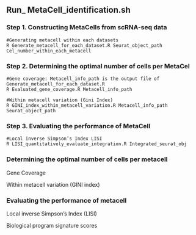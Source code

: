 ## Run_ MetaCell_identification.sh

### Step 1. Constructing MetaCells from scRNA-seq data
    #Generating metacell within each datasets 
    R Generate_metacell_for_each_dataset.R Seurat_object_path Cel_number_within_each_metacell
    
### Step 2. Determining the optimal number of cells per MetaCel
    #Gene coverage: Metacell_info_path is the output file of Generate_metacell_for_each_dataset.R
    R Evaluated_gene_coverage.R Metacell_info_path
    
    #Within metacell variation (Gini Index)
    R GINI_index_within_metacell_variation.R Metacell_info_path Seurat_object_path

### Step 3. Evaluating the performance of MetaCell
    #Local inverse Simpson’s Index LISI
    R LISI_quantitatively_evaluate_integration.R Integrated_seurat_obj


### Determining the optimal number of cells per metacell 
Gene Coverage

Within metacell variation (GINI index)

### Evaluating the performance of metacell
Local inverse Simpson’s Index (LISI)

Biological program signature scores
